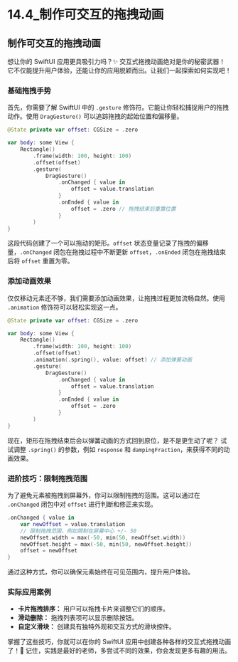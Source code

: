 ﻿# 14.4_制作可交互的拖拽动画

## 制作可交互的拖拽动画

想让你的 SwiftUI 应用更具吸引力吗？✨ 交互式拖拽动画绝对是你的秘密武器！它不仅能提升用户体验，还能让你的应用脱颖而出。让我们一起探索如何实现吧！

### 基础拖拽手势

首先，你需要了解 SwiftUI 中的 `.gesture` 修饰符。它能让你轻松捕捉用户的拖拽动作。使用 `DragGesture()` 可以追踪拖拽的起始位置和偏移量。

```swift
@State private var offset: CGSize = .zero

var body: some View {
    Rectangle()
        .frame(width: 100, height: 100)
        .offset(offset)
        .gesture(
            DragGesture()
                .onChanged { value in
                    offset = value.translation
                }
                .onEnded { value in
                    offset = .zero // 拖拽结束后重置位置
                }
        )
}
```

这段代码创建了一个可以拖动的矩形。`offset` 状态变量记录了拖拽的偏移量，`.onChanged` 闭包在拖拽过程中不断更新 `offset`，`.onEnded` 闭包在拖拽结束后将 `offset` 重置为零。

### 添加动画效果

仅仅移动元素还不够，我们需要添加动画效果，让拖拽过程更加流畅自然。使用 `.animation` 修饰符可以轻松实现这一点。

```swift
@State private var offset: CGSize = .zero

var body: some View {
    Rectangle()
        .frame(width: 100, height: 100)
        .offset(offset)
        .animation(.spring(), value: offset) // 添加弹簧动画
        .gesture(
            DragGesture()
                .onChanged { value in
                    offset = value.translation
                }
                .onEnded { value in
                    offset = .zero
                }
        )
}
```

现在，矩形在拖拽结束后会以弹簧动画的方式回到原位，是不是更生动了呢？ 试试调整 `.spring()` 的参数，例如 `response` 和 `dampingFraction`，来获得不同的动画效果。

### 进阶技巧：限制拖拽范围

为了避免元素被拖拽到屏幕外，你可以限制拖拽的范围。这可以通过在 `.onChanged` 闭包中对 `offset` 进行判断和修正来实现。

```swift
.onChanged { value in
    var newOffset = value.translation
    // 限制拖拽范围，例如限制在屏幕中心 +/- 50
    newOffset.width = max(-50, min(50, newOffset.width))
    newOffset.height = max(-50, min(50, newOffset.height))
    offset = newOffset
}
```

通过这种方式，你可以确保元素始终在可见范围内，提升用户体验。

### 实际应用案例

*   **卡片拖拽排序：** 用户可以拖拽卡片来调整它们的顺序。
*   **滑动删除：** 拖拽列表项可以显示删除按钮。
*   **自定义滑块：** 创建具有独特外观和交互方式的滑块控件。

掌握了这些技巧，你就可以在你的 SwiftUI 应用中创建各种各样的交互式拖拽动画了！🚀 记住，实践是最好的老师，多尝试不同的效果，你会发现更多有趣的用法。


